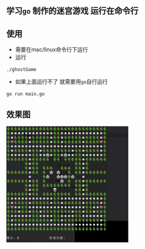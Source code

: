 ## 学习`go` 制作的迷宫游戏 运行在命令行

## 使用
* 需要在mac/linux命令行下运行
* 运行
```
./ghostGame
```
* 如果上面运行不了 就需要用`go`自行运行
```
go run main.go
```

## 效果图
![图1](img/gif1.gif)